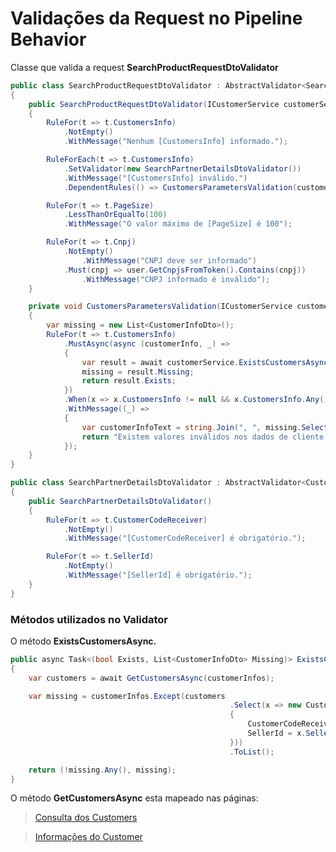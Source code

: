 # Validações da Request no Pipeline Behavior

Classe que valida a request **SearchProductRequestDtoValidator**

```csharp
public class SearchProductRequestDtoValidator : AbstractValidator<SearchProductRequestDto>
{
    public SearchProductRequestDtoValidator(ICustomerService customerService, ClaimsPrincipal user)
    {
        RuleFor(t => t.CustomersInfo)
            .NotEmpty()
            .WithMessage("Nenhum [CustomersInfo] informado.");

        RuleForEach(t => t.CustomersInfo)
            .SetValidator(new SearchPartnerDetailsDtoValidator())
            .WithMessage("[CustomersInfo] inválido.")
            .DependentRules(() => CustomersParametersValidation(customerService));

        RuleFor(t => t.PageSize)
            .LessThanOrEqualTo(100)
            .WithMessage("O valor máximo de [PageSize] é 100");

        RuleFor(t => t.Cnpj)
            .NotEmpty()
                .WithMessage("CNPJ deve ser informado")
            .Must(cnpj => user.GetCnpjsFromToken().Contains(cnpj))
                .WithMessage("CNPJ informado é inválido");
    }

    private void CustomersParametersValidation(ICustomerService customerService)
    {
        var missing = new List<CustomerInfoDto>();
        RuleFor(t => t.CustomersInfo)
            .MustAsync(async (customerInfo, _) =>
            {
                var result = await customerService.ExistsCustomersAsync(customerInfo);
                missing = result.Missing;
                return result.Exists;
            })
            .When(x => x.CustomersInfo != null && x.CustomersInfo.Any())
            .WithMessage((_) =>
            {
                var customerInfoText = string.Join(", ", missing.Select(x => x.ToString()));
                return "Existem valores inválidos nos dados de cliente enviados. Não foram encontrados clientes relacioados aos códigos {customerInfoText}";
            });
    }
}

public class SearchPartnerDetailsDtoValidator : AbstractValidator<CustomerInfoDto>
{
    public SearchPartnerDetailsDtoValidator()
    {
        RuleFor(t => t.CustomerCodeReceiver)
            .NotEmpty()
            .WithMessage("[CustomerCodeReceiver] é obrigatório.");

        RuleFor(t => t.SellerId)
            .NotEmpty()
            .WithMessage("[SellerId] é obrigatório.");
    }
}
```

### Métodos utilizados no Validator

O método **ExistsCustomersAsync.**

```csharp
public async Task<(bool Exists, List<CustomerInfoDto> Missing)> ExistsCustomersAsync(List<CustomerInfoDto> customerInfos)
{
    var customers = await GetCustomersAsync(customerInfos);

    var missing = customerInfos.Except(customers
									             .Select(x => new CustomerInfoDto
									             {
									                 CustomerCodeReceiver = x.CustomerCode,
									                 SellerId = x.Seller.Id
									             }))
									             .ToList();

    return (!missing.Any(), missing);
}
```

O método **GetCustomersAsync** esta mapeado nas páginas:

> [Consulta dos Customers](Consulta%20dos%20Customers%2024272aa7d80e41438582d5d20c85047b.md)
> 

> [Informações do Customer](Analise%20te%CC%81cnica%20-%20Pontos%20de%20Atenc%CC%A7a%CC%83o%20a1741339d4e34669a72979df77771b3e/Informac%CC%A7o%CC%83es%20do%20Customer%20bc6c376803a841f59ae3d9d2a6c14a4a.md)
>